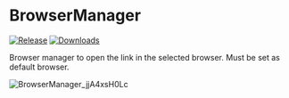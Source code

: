 # BrowserManager
[![Release](https://img.shields.io/github/release/solodyagin/BrowserManager.svg)](https://github.com/solodyagin/BrowserManager/releases/latest)
[![Downloads](https://img.shields.io/github/downloads/solodyagin/BrowserManager/latest/total.svg?maxAge=3600)](https://github.com/solodyagin/BrowserManager/releases)

Browser manager to open the link in the selected browser. Must be set as default browser.

![BrowserManager_jjA4xsH0Lc](https://user-images.githubusercontent.com/4740535/67266341-afacad80-f4b8-11e9-945b-2aa4d980eb1b.png)
